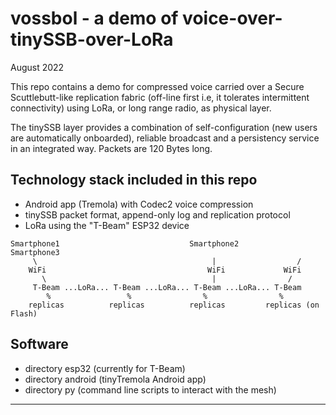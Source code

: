 # vossbol - a demo of voice-over-tinySSB-over-LoRa

August 2022

This repo contains a demo for compressed voice carried over a Secure
Scuttlebutt-like replication fabric (off-line first i.e, it tolerates
intermittent connectivity) using LoRa, or long range radio, as
physical layer.

The tinySSB layer provides a combination of self-configuration (new
users are automatically onboarded), reliable broadcast and a
persistency service in an integrated way. Packets are 120 Bytes long.


## Technology stack included in this repo

- Android app (Tremola) with Codec2 voice compression
- tinySSB packet format, append-only log and replication protocol
- LoRa using the "T-Beam" ESP32 device

```
Smartphone1                             Smartphone2          Smartphone3
     \                                       |                  /
    WiFi                                    WiFi             WiFi
       \                                     |                /
     T-Beam ...LoRa... T-Beam ...LoRa... T-Beam ...LoRa... T-Beam
        %                 %                %                %
    replicas          replicas          replicas         replicas (on Flash)
```

## Software

- directory esp32 (currently for T-Beam)
- directory android (tinyTremola Android app)
- directory py (command line scripts to interact with the mesh)

---
